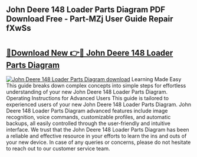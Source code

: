 ## John Deere 148 Loader Parts Diagram PDF Download Free - Part-MZj User Guide Repair fXwSs

# <h2><a href="http://dftepx2.blite.top/?on=John+Deere+148+Loader+Parts+Diagram">🔗Download New 👉🔴 John Deere 148 Loader Parts Diagram</a></h2>

[![John Deere 148 Loader Parts Diagram download](https://i.imgur.com/lujVjoI.png)](http://dftepx2.blite.top/?on=John+Deere+148+Loader+Parts+Diagram)
Learning Made Easy This guide breaks down complex concepts into simple steps for effortless understanding of your new John Deere 148 Loader Parts Diagram. Operating Instructions for Advanced Users This guide is tailored to experienced users of your new John Deere 148 Loader Parts Diagram. John Deere 148 Loader Parts Diagram advanced features include image recognition, voice commands, customizable profiles, and automatic backups, all easily controlled through the user-friendly and intuitive interface. We trust that the John Deere 148 Loader Parts Diagram has been a reliable and effective resource in your efforts to learn the ins and outs of your new device. In case of any queries or concerns, please do not hesitate to reach out to our customer service team.

